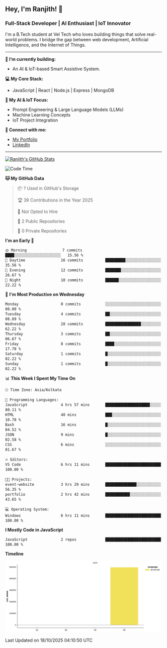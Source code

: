 ## Hey, I'm Ranjith! 👋

### Full-Stack Developer | AI Enthusiast | IoT Innovator

I'm a B.Tech student at Vel Tech who loves building things that solve real-world problems. I bridge the gap between web development, Artificial Intelligence, and the Internet of Things.

---

**🔭 I’m currently building:**
* An AI & IoT-based Smart Assistive System.

**💻 My Core Stack:**
* JavaScript | React | Node.js | Express | MongoDB

**🤖 My AI & IoT Focus:**
* Prompt Engineering & Large Language Models (LLMs)
* Machine Learning Concepts
* IoT Project Integration

**🔗 Connect with me:**
* [My Portfolio](https://ranjith-portfolio-2123f.web.app/)
* [LinkedIn](https://www.linkedin.com/in/ranjith-j-835ab0343/)

---
[![Ranjith's GitHub Stats](https://github-readme-stats.vercel.app/api?username=Ranjikutti&show_icons=true&theme=tokyonight&hide_border=true&count_private=true)](https://github.com/Ranjikutti)

<!--START_SECTION:waka-->
![Code Time](http://img.shields.io/badge/Code%20Time-7%20hrs%2038%20mins-blue)

**🐱 My GitHub Data** 

> 📦 ? Used in GitHub's Storage 
 > 
> 🏆 39 Contributions in the Year 2025
 > 
> 🚫 Not Opted to Hire
 > 
> 📜 2 Public Repositories 
 > 
> 🔑 0 Private Repositories 
 > 
**I'm an Early 🐤** 

```text
🌞 Morning                7 commits           ████░░░░░░░░░░░░░░░░░░░░░   15.56 % 
🌆 Daytime                16 commits          █████████░░░░░░░░░░░░░░░░   35.56 % 
🌃 Evening                12 commits          ███████░░░░░░░░░░░░░░░░░░   26.67 % 
🌙 Night                  10 commits          ██████░░░░░░░░░░░░░░░░░░░   22.22 % 
```
📅 **I'm Most Productive on Wednesday** 

```text
Monday                   0 commits           ░░░░░░░░░░░░░░░░░░░░░░░░░   00.00 % 
Tuesday                  4 commits           ██░░░░░░░░░░░░░░░░░░░░░░░   08.89 % 
Wednesday                28 commits          ████████████████░░░░░░░░░   62.22 % 
Thursday                 3 commits           ██░░░░░░░░░░░░░░░░░░░░░░░   06.67 % 
Friday                   8 commits           ████░░░░░░░░░░░░░░░░░░░░░   17.78 % 
Saturday                 1 commits           █░░░░░░░░░░░░░░░░░░░░░░░░   02.22 % 
Sunday                   1 commits           █░░░░░░░░░░░░░░░░░░░░░░░░   02.22 % 
```


📊 **This Week I Spent My Time On** 

```text
🕑︎ Time Zone: Asia/Kolkata

💬 Programming Languages: 
JavaScript               4 hrs 57 mins       ████████████████████░░░░░   80.11 % 
HTML                     40 mins             ███░░░░░░░░░░░░░░░░░░░░░░   10.78 % 
Bash                     16 mins             █░░░░░░░░░░░░░░░░░░░░░░░░   04.52 % 
JSON                     9 mins              █░░░░░░░░░░░░░░░░░░░░░░░░   02.58 % 
CSS                      6 mins              ░░░░░░░░░░░░░░░░░░░░░░░░░   01.67 % 

🔥 Editors: 
VS Code                  6 hrs 11 mins       █████████████████████████   100.00 % 

🐱‍💻 Projects: 
event-website            3 hrs 29 mins       ██████████████░░░░░░░░░░░   56.35 % 
portfolio                2 hrs 42 mins       ███████████░░░░░░░░░░░░░░   43.65 % 

💻 Operating System: 
Windows                  6 hrs 11 mins       █████████████████████████   100.00 % 
```

**I Mostly Code in JavaScript** 

```text
JavaScript               2 repos             █████████████████████████   100.00 % 
```



**Timeline**

![Lines of Code chart](https://raw.githubusercontent.com/Ranjikutti/Ranjikutti/main/assets/bar_graph.png)


 Last Updated on 18/10/2025 04:10:50 UTC
<!--END_SECTION:waka-->

